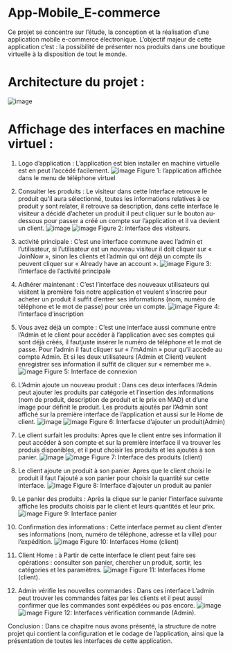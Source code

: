 # App-Mobile_E-commerce

Ce projet se concentre sur l’étude, la conception et la réalisation d’une application mobile  e-commerce électronique.
L’objectif majeur de cette application  c’est : la possibilité de présenter nos produits dans une boutique virtuelle à la disposition de tout le monde.
# Architecture du projet :
![image](https://user-images.githubusercontent.com/93013624/196179384-ee741c54-c883-471f-b037-c657c78a2b9d.png)

# Affichage des interfaces en machine virtuel :
1.	 Logo d’application :
L’application est bien installer en machine virtuelle est en peut l’accédé facilement.
 ![image](https://user-images.githubusercontent.com/93013624/196180115-d87916a8-289b-45f5-8ff6-c4a0ddbc880e.png)
Figure 1: l’application affichée dans le menu de téléphone virtuel

2.	 Consulter les produits :
Le visiteur dans cette Interface retrouve le produit qu'il aura sélectionné, toutes les informations relatives à ce produit y sont relater, il retrouve sa description, dans cette interface le visiteur a décidé d’acheter un produit il  peut cliquer sur le bouton au-dessous pour passer a  créé un compte sur l’application et il va devient un client.
![image](https://user-images.githubusercontent.com/93013624/196180450-b5d2a4f3-614d-4dc8-91b3-67c29e73dfe8.png)
![image](https://user-images.githubusercontent.com/93013624/196180520-31af6528-00dc-489d-9547-ad6ddeef633c.png)
Figure 2: interface des visiteurs.

3.	 activité principale :
  C’est une interface commune avec l’admin et l’utilisateur, si l’utilisateur est un nouveau visiteur il doit cliquer sur « JoinNow », sinon les clients et l’admin qui ont déjà un compte ils peuvent cliquer sur «  Already have an account ».
 ![image](https://user-images.githubusercontent.com/93013624/196180639-a5743129-4df3-4d74-aba6-ff0241531125.png)
Figure 3: l’interface de l’activité principale

4.	 Adhérer  maintenant :
C’est l’interface des nouveaux utilisateurs qui visitent la première fois notre application et veulent s’inscrire pour acheter un produit il suffit d’entrer ses informations (nom, numéro de téléphone et le mot de passe) pour crée un compte.
![image](https://user-images.githubusercontent.com/93013624/196180736-b31b877b-219b-46dc-9ce2-31a711d3a26a.png) 
Figure 4: l’interface d’inscription

5.	Vous avez déjà un compte :
C’est une interface aussi commune entre l’Admin et le client pour accéder à l’application avec ses comptes qui sont déjà créés, il fautjuste insérer le numéro de téléphone et le mot de passe. 
Pour l’admin il faut cliquer sur « i’mAdmin » pour qu’il accède au compte Admin. Et si les deux utilisateurs (Admin et Client) veulent enregistrer ses information il suffit de cliquer sur « remember me ».
 ![image](https://user-images.githubusercontent.com/93013624/196180834-237a950b-0d37-433a-a03d-a286703a83af.png)
Figure 5: Interface de connexion

6.	L’Admin ajoute un nouveau produit :
Dans ces deux interfaces l’Admin peut ajouter les produits par catégorie et  l’insertion des informations (nom de produit, description de produit et le prix en MAD) et d’une image pour définit le produit. Les produits ajoutés par l’Admin sont affiché sur la première interface de l’application et aussi sur le Home de client.
  ![image](https://user-images.githubusercontent.com/93013624/196181037-b0735647-19cf-4c4d-9d42-123bc2ab5c09.png)
  ![image](https://user-images.githubusercontent.com/93013624/196181067-a4851435-388f-4360-8ab8-9f46157b9bb7.png)
Figure 6: Interfacse d’ajouter un produit(Admin)

7.	Le client surfait les produits:
Apres que le client entre ses information  il peut accéder à son compte et sur la première interface il va trouver les produis disponibles, et  il peut choisir les produits et les ajoutés à son panier.
![image](https://user-images.githubusercontent.com/93013624/196181249-ff494bba-3715-43b6-89f4-0284558776b9.png)
![image](https://user-images.githubusercontent.com/93013624/196181278-53bb4f73-267f-401e-b514-0f9c1d180aeb.png)
Figure 7: Interface des produits (client)

8.	 Le client ajoute un produit à son panier.
Apres que le client choisi le produit il faut l’ajouté a son panier pour choisir la quantité sur cette interface.
 ![image](https://user-images.githubusercontent.com/93013624/196181357-c4a91067-b62c-4af4-ac96-fbb3c54b6439.png)
Figure 8: Interface d’ajouter un produit au panier

9.	Le panier des produits :
Après la clique sur le panier l’interface suivante affiche les produits choisis par le client et leurs quantités et leur prix.
 ![image](https://user-images.githubusercontent.com/93013624/196181485-11835991-9b6a-4d06-996c-51c8a60afe34.png)
Figure 9: Interface panier

10.	Confirmation des informations :
Cette interface permet au client d’enter ses informations (nom, numéro de téléphone, adresse et la ville) pour l’expédition.
 ![image](https://user-images.githubusercontent.com/93013624/196181836-f72fb463-4cd4-416f-a019-dce36cdce662.png)
Figure 10: Interfaces Home (client)

11.	Client Home :
à Partir de cette interface le client peut faire ses opérations : consulter son panier, chercher un produit, sortir, les catégories et les paramètres.
 ![image](https://user-images.githubusercontent.com/93013624/196182043-5c4ff0db-a860-43ec-a9e1-290300943310.png)
Figure 11: Interfaces Home (client).

12.	Admin vérifie les nouvelles commandes :
Dans ces  interface L’admin peut trouver les commandes faites par les clients et il peut aussi confirmer que les commandes sont expédiées ou pas encore. 
  ![image](https://user-images.githubusercontent.com/93013624/196182118-57ec891d-4ff7-47f9-b0bb-71560fbc9b61.png)
  ![image](https://user-images.githubusercontent.com/93013624/196182180-dee14b98-37ac-41a0-b948-4c379a7c2759.png)
Figure 12: Interfaces vérification commande (Admin).

  Conclusion :
Dans ce chapitre nous avons présenté, la structure de notre projet qui contient la configuration et le codage de  l’application, ainsi que la présentation de toutes les interfaces de cette  application.


